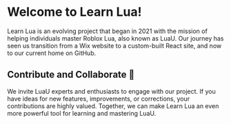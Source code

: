 # Welcome to Learn Lua!
Learn Lua is an evolving project that began in 2021 with the mission of helping individuals master Roblox Lua, also known as LuaU. Our journey has seen us transition from a Wix website to a custom-built React site, and now to our current home on GitHub.

## Contribute and Collaborate 🤝
We invite LuaU experts and enthusiasts to engage with our project. If you have ideas for new features, improvements, or corrections, your contributions are highly valued. Together, we can make Learn Lua an even more powerful tool for learning and mastering LuaU.
